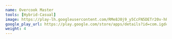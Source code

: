 ```yaml
---
name: Overcook Master
tools: [Hybrid-Casual]
image: https://play-lh.googleusercontent.com/RMe8J0j9_y5CcFN5DETr20v-hP2gOcXUX7lvlnjKMlGF1ugIBlKeawLeGbDh3AcjzQ=w240-h480-rw
google_play_url: https://play.google.com/store/apps/details?id=com.igdclub.overcookmaster
weight: 4
---
```

